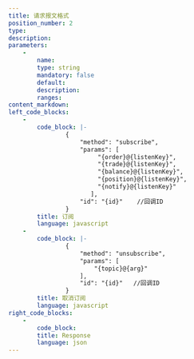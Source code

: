 ```yaml
---
title: 请求报文格式
position_number: 2
type:
description:
parameters:
    -
        name:
        type: string
        mandatory: false
        default:
        description:
        ranges:
content_markdown:
left_code_blocks:
    -
        code_block: |-
                {
                    "method": "subscribe", 
                    "params": [
                         "{order}@{listenKey}",
                         "{trade}@{listenKey}",
                         "{balance}@{listenKey}",
                         "{position}@{listenKey}",
                         "{notify}@{listenKey}"
                       ], 
                    "id": "{id}"    //回调ID
                }
        title: 订阅
        language: javascript
    -
        code_block: |-
                {
                    "method": "unsubscribe", 
                    "params": [
                        "{topic}@{arg}"
                    ], 
                    "id": "{id}"   //回调ID
                }
        title: 取消订阅
        language: javascript
right_code_blocks:
    -
        code_block:
        title: Response
        language: json
---
```

